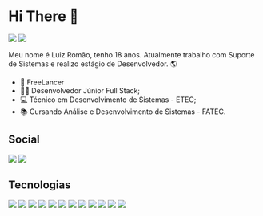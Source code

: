 # Hi There :wave:

[<img src="https://img.shields.io/badge/twitter-%231DA1F2.svg?&style=for-the-badge&logo=twitter&logoColor=white" />](https://twitter.com/romao_L7) [<img src = "https://img.shields.io/badge/instagram-%23E4405F.svg?&style=for-the-badge&logo=instagram&logoColor=white">](https://www.instagram.com/romaol7/)

Meu nome é Luiz Romão, tenho 18 anos. Atualmente trabalho com Suporte de Sistemas e realizo estágio de Desenvolvedor. :earth_americas:

- :briefcase: FreeLancer 
- :man_technologist: Desenvolvedor Júnior Full Stack;
- :computer: Técnico em Desenvolvimento de Sistemas - ETEC;
- :books: Cursando Análise e Desenvolvimento de Sistemas - FATEC.                              

## Social
[<img src="https://img.shields.io/badge/GitHub-100000?style=for-the-badge&logo=github&logoColor=white" />](https://github.com/LuizRomao02) [<img src = "https://img.shields.io/badge/LinkedIn-0077B5?style=for-the-badge&logo=linkedin&logoColor=white">](https://www.linkedin.com/in/luiz-rom%C3%A3o-2a78b2174/)

 ## Tecnologias

 <img src="https://img.shields.io/badge/HTML5-E34F26?style=for-the-badge&logo=html5&logoColor=white"/> <img src= "https://img.shields.io/badge/CSS3-1572B6?style=for-the-badge&logo=css3&logoColor=white" /> <img src= "https://img.shields.io/badge/JavaScript-F7DF1E?style=for-the-badge&logo=javascript&logoColor=black" /> <img src= "https://img.shields.io/badge/Bootstrap-563D7C?style=for-the-badge&logo=bootstrap&logoColor=white" /> <img src= "https://img.shields.io/badge/PHP-777BB4?style=for-the-badge&logo=php&logoColor=white" /> <img src= "https://img.shields.io/badge/MySQL-00000F?style=for-the-badge&logo=mysql&logoColor=white" /> <img src= "https://img.shields.io/badge/Java-ED8B00?style=for-the-badge&logo=java&logoColor=white" /> <img src= "https://img.shields.io/badge/C%2B%2B-00599C?style=for-the-badge&logo=c%2B%2B&logoColor=white" /> <img src= "https://img.shields.io/badge/Xampp-F37623?style=for-the-badge&logo=xampp&logoColor=white" /> <img src= "https://img.shields.io/badge/Visual_Studio_Code-0078D4?style=for-the-badge&logo=visual%20studio%20code&logoColor=white" /> <img src= "https://img.shields.io/badge/Eclipse-2C2255?style=for-the-badge&logo=eclipse&logoColor=white" /> <img src= "https://img.shields.io/badge/Windows-0078D6?style=for-the-badge&logo=windows&logoColor=white" /> 
<!-- <img src= "" /> -->
